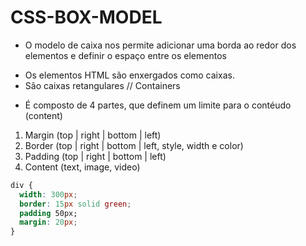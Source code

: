 # CSS-BOX-MODEL
 * O modelo de caixa nos permite adicionar uma borda ao redor dos elementos e definir o espaço entre os elementos

- Os elementos HTML são enxergados como caixas.
- São caixas retangulares // Containers

* É composto de 4 partes, que definem um limite para o contéudo (content)

1. Margin (top | right | bottom | left)
2. Border (top | right | bottom | left, style, width e color)
3. Padding (top | right | bottom | left)
4. Content (text, image, video)

```css
div {
  width: 300px;
  border: 15px solid green;
  padding 50px;
  margin: 20px;
}
